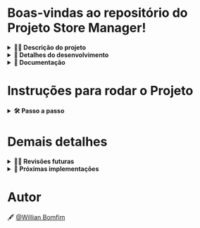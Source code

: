# Boas-vindas ao repositório do Projeto Store Manager! 

<details>
  <summary><strong>👨‍💻 Descrição do projeto</strong></summary><br />

O projeto é uma API RESTful com arquitetura MSC que consiste em um sistema de gerenciamento de vendas no formato dropshipping, onde é possível criar, visualizar, deletar e atualizar produtos e vendas em um banco de dados MySQL, também foram desenvolvidos testes unitários para todos os arquivos e funções de cada camada da aplicação.
</details>

<details>
  <summary><strong>📝 Detalhes do desenvolvimento</strong></summary><br />

Nesse projeto foi utilizado **Node.js** com **Express** para o desenvolvimento da aplicação, foi utilizado **express-rescue** para capturar os erros não previstos nas rotas desenvolvidas e encaminhar para um middleware de error que exibi uma mensagem padrão para o usuário, para vailidação de dados foi utilizado o **Joi**, **MySQL** para o banco de dados e **mocha**, **chai** e **sinon** para os testes unitários.

Requisitos desenvolvidos:

- Criados os endpoints `/products` e `/products/:id` para listar produtos;
- Criado o endpoint `/products` para cadastrar produtos;
- Criado validações para as informações recebidas no `body` da requisição para cadastrar um produto;
- Criado o endpoint `/sales` para cadastrar vendas realizadas;
- Criado validações para as informações recebidas no `body` da requisição para cadastrar uma venda;
- Criados os endpoints `/sales` e `/sales/:id` para listar vendas;
- Criado o endpoint `/products/:id` para atualizar um produto;
- Criado validações para as informações recebidas no `body` da requisição para atualizar um produto;
- Criado o endpoint `/products/:id` para deletar um produto;
- Criado o endpoint `/sales/:id` para deletar uma venda;
- Criado o endpoint `/sales/:id` para atualizar uma venda;
- Criado o endpoint `/products/search` para trazer produtos pelo nome enviado na url da requisição;
- Criado testes para 100% de cobertura das camadas da aplicação.
</details>

<details>
  <summary><strong>📄 Documentação</strong></summary>

### **Server:**
```bash
http://localhost:3000
```

<details>
  <summary><strong>▶️ Rotas para Produtos</strong></summary>

## `GET` /products

**Lista todos os produtos cadastrados no banco de dados**

Os produtos possuem `id` e `nome`.

Os retornos seguem os formatos abaixo:

- `Ok` - Retorna todos os produtos cadastrados no banco de dados - Response status `200` (application/json):

```bash
[
  {
    "id": 1,
    "name": "Martelo de Thor",
  },
  {
    "id": 2,
    "name": "Traje de encolhimento",
  }
  /* ... */
]
```

- `Not found` - Quando não há produtos cadastrados no banco de dados - Response status `404` (application/json):

```bash
{ "message": "Products not found" }
```

## `GET` /products/:id

**Lista apenas o produto com o `id` presente na URL**

O produto possui `id` e `nome`.

Os retornos seguem os formatos abaixo:

- `Ok` - Retorna o produto encontrado no banco de dados - Response status `200` (application/json):

```bash
{
  "id": 1,
  "name": "Martelo de Thor",
}
```

- `Not found` - Quando o produto não está cadastrado no banco de dados - Response status `404` (application/json):

```bash
{ "message": "Product not found" }
```

## `GET` /products/search

**Lista os produtos conforme o parametro presente na URL**

O produto possui `id` e `nome`.

O query params da requisição deverá seguir o seguinte formato:

```bash
http://localhost:PORT/products/search?q=nome_do_produto_para_pesquisa
```

Os retornos seguem os formatos abaixo:

- `Ok` - Retorna os produtos que possuem o termo enviado na URL - Response status `200` (application/json):

```bash
// GET /products/search?q=Martelo

[
  {
    "id": 1,
    "name": "Martelo de Thor",
  }
]
```

- `Ok` - Retorna todos os produtos cadastrados quando o parametro é enviado vazio - Response status `200` (application/json):

```bash
// GET /products/search?q=

[
  {
    "id": 1,
    "name": "Martelo de Thor",
  },
  {
    "id": 2,
    "name": "Traje de encolhimento",
  }
  /* ... */
]
```

## `POST` /products

**Cadastra um produto no banco de dados**

O nome do produto deve ser enviado no `body` no seguinte formato:

```bash
{
  "name": "Produto_X",
}
```

Os retornos seguem os formatos abaixo:

- `Created` - Quando o produto é cadastrado com sucesso - Response status `201` (application/json):

```bash
{
  "id": 4,  //id criado automaticamente no momento da inserção dos dados.
  "name": "ProdutoX"
}
```

- `Bad request` - Quando o nome do produto não é enviado na requisição - Response status `400` (application/json):

```bash
{ "message": "\"name\" is required"  }
```

- `Unprocessable Entity` - Quando o nome do produto tem menos de 5 caracteres - Response status `422` (application/json):

```bash
{ "message": "\"name\" length must be at least 5 characters long" }
```

## `PUT` /products/:id

**Atualiza o produto com o `id` presente na URL**

O novo nome do produto deve ser enviado no `body` no seguinte formato:

```bash
{
  "name": "Produto_X_Atualizado",
}
```

Os retornos seguem os formatos abaixo:

- `Ok` - Quando o produto é atualizado com sucesso - Response status `200` (application/json):

```bash
{
  "id": 4,
  "name": "Produto_X_Atualizado"
}
```

- `Not found` - Quando o produto não está cadastrado no banco de dados - Response status `404` (application/json):

```bash
{ "message": "Product not found" }
```

## `DELETE` /products/:id

**Deleta o produto com o `id` presente na URL**

Os retornos seguem os formatos abaixo:

- `Deleted - No Content` - Quando o produto é deletado com sucesso - Response status `204`.

- `Not found` - Quando o produto não está cadastrado no banco de dados - Response status `404` (application/json):

```bash
{ "message": "Product not found" }
```
</details>

<details>
  <summary><strong>▶️ Rotas para Vendas</strong></summary>

## `GET` /sales

**Lista todas as vendas cadastradas no banco de dados**

As vendas possuem `saleId`, `date`, `productId` e `quantity`.

Os retornos seguem os formatos abaixo:

- `Ok` - Retorna todas as vendas cadastradas no banco de dados - Response status `200` (application/json):

```bash
[
  {
    "saleId": 1,
    "date": "2021-09-09T04:54:29.000Z",
    "productId": 1,
    "quantity": 2
  },
  {
    "saleId": 1,
    "date": "2021-09-09T04:54:54.000Z",
    "productId": 2,
    "quantity": 2
  }

  /* ... */
]
```

- `Not found` - Quando não há vendas cadastradas no banco de dados - Response status `404` (application/json):

```bash
{ "message": "Sales not found" }
```

## `GET` /sales/:id

**Lista apenas a venda com o `id` presente na URL**

A venda possui `id`, `date`, `productId` e `quantity`.

Os retornos seguem os formatos abaixo:

- `Ok` - Retorna um array com os produtos e quantidades referente a venda - Response status `200` (application/json):

```bash
[
  {
    "date": "2021-09-09T04:54:29.000Z",
    "productId": 1,
    "quantity": 2
  },
  {
    "date": "2021-09-09T04:54:54.000Z",
    "productId": 2,
    "quantity": 2
  }

  /* ... */
]
```

- `Not found` - Quando a venda não está cadastrada no banco de dados - Response status `404` (application/json):

```bash
{ "message": "Sale not found" }
```

## `POST` /sales

**Cadastra uma venda no banco de dados**

A venda deve ser enviada no `body` no seguinte formato:

```bash
[
  {
    "productId": 1,
    "quantity":1
  },
  {
    "productId": 2,
    "quantity":5
  }
]
```

Os retornos seguem os formatos abaixo:

- `Created` - Quando a venda é cadastrada com sucesso - Response status `201` (application/json):

```bash
{
  "id": 3,
  "itemsSold": [
    {
      "productId": 1,
      "quantity":1
    },
    {
      "productId": 2,
      "quantity":5
    }
  ]
}
```

- `Bad request` - Quando o `productId` não é enviado na requisição - Response status `400` (application/json):

```bash
{ "message": "\"productId\" is required" }
```

- `Bad request` - Quando a `quantity` não é enviada na requisição - Response status `400` (application/json):

```bash
{ "message": "\"quantity\" is required" }
```

- `Unprocessable Entity` - Quando o campo `quantity` for menor ou igual a zero - Response status `422` (application/json):

```bash
{ "message": "\"quantity\" must be greater than or equal to 1" }
```

- `Not found` - Quando o `productId` não está cadastrado no banco de dados - Response status `422` (application/json):

```bash
{ "message": "Product not found" }
```

## `PUT` /sale/:id

**Atualiza a venda com o `id` presente na URL**

A venda atualizada deve ser enviada no `body` no seguinte formato:

```bash
[
  {
    "productId": 1,
    "quantity":10
  },
  {
    "productId": 2,
    "quantity":50
  }
]
```

Os retornos seguem os formatos abaixo:

- `Ok` - Quando a venda é atualizada com sucesso - Response status `200` (application/json):

```bash
{
  "id": 3,
  "itemsSold": [
    {
      "productId": 1,
      "quantity":10
    },
    {
      "productId": 2,
      "quantity":50
    }
  ]
}
```

- `Not found` - Quando a venda não está cadastrada no banco de dados - Response status `404` (application/json):

```bash
{ "message": "Sale not found" }
```

## `DELETE` /sales/:id

**Deleta a venda com o `id` presente na URL**

Os retornos seguem os formatos abaixo:

- `Deleted - No Content` - Quando a venda é deletada com sucesso - Response status `204`.

- `Not found` - Quando a venda não está cadastrada no banco de dados - Response status `404` (application/json):

```bash
{ "message": "Sale not found" }
```
</details>
</details>

# Instruções para rodar o Projeto

<details>
  <summary><strong>🛠 Passo a passo</strong></summary><br />

Clone o repositório

```bash
  git@github.com:WBomfim/Starwars-Planet-Search.git
```

Entre na pasta do repositório

```bash
  cd Starwars-Planet-Search
```

Instale as dependências

```bash
  npm install
```

Inicie o projeto

```bash
  npm start
```
</details>

# Demais detalhes

<details>
  <summary><strong>🕵🏿 Revisões futuras</strong></summary><br />

  - Revisar a presença de estados derivados e possíveis otimizações nas funções de filtro.
</details>

<details>
  <summary><strong>🚀 Próximas implementações</strong></summary><br />

  - Implementar responsividade para que seja possível utilizar a aplicação em todos os formatos de tela.
  - Implementar testes para garantir a qualidade da aplicação e robustez para próximas alterações. 
</details>

# Autor

🖋️ [@Willian Bomfim](https://github.com/WBomfim)
